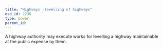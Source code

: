 ```yaml
---
title: "Highways -levelling of highways"
esd_id: 2230
type: power
parent_id:  
---
```


A highway authority may execute works for levelling a highway maintainable at the public expense by them.  

